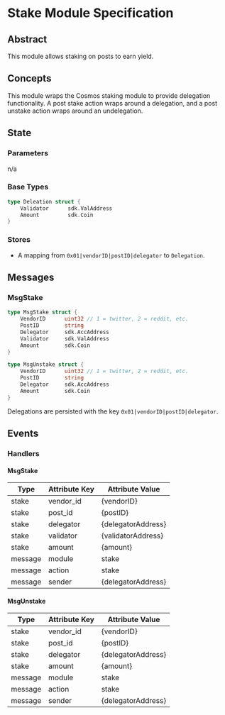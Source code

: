 # Stake Module Specification

## Abstract

This module allows staking on posts to earn yield.

## Concepts

This module wraps the Cosmos staking module to provide delegation functionality. A post stake action wraps around a delegation, and a post unstake action wraps around an undelegation.
## State

### Parameters

n/a

### Base Types

```go
type Deleation struct {
	Validator      sdk.ValAddress
	Amount         sdk.Coin
}
```

### Stores

- A mapping from `0x01|vendorID|postID|delegator` to `Delegation`.

## Messages

### MsgStake

```go
type MsgStake struct {
	VendorID      uint32 // 1 = twitter, 2 = reddit, etc.
	PostID        string
	Delegator     sdk.AccAddress
	Validator     sdk.ValAddress
	Amount        sdk.Coin
}

type MsgUnstake struct {
	VendorID      uint32 // 1 = twitter, 2 = reddit, etc.
	PostID        string
	Delegator     sdk.AccAddress
	Amount        sdk.Coin
}
```

Delegations are persisted with the key `0x01|vendorID|postID|delegator`.


## Events

### Handlers

#### MsgStake

| Type     | Attribute Key  | Attribute Value    |
| -------- | -------------- | ------------------ |
| stake    | vendor_id      | {vendorID}         |
| stake    | post_id        | {postID}           |
| stake    | delegator      | {delegatorAddress} |
| stake    | validator      | {validatorAddress} |
| stake    | amount         | {amount}           |
| message  | module         | stake              |
| message  | action         | stake              |
| message  | sender         | {delegatorAddress} |

#### MsgUnstake

| Type     | Attribute Key | Attribute Value    |
| -------- | ------------- | ------------------ |
| stake    | vendor_id      | {vendorID}         |
| stake    | post_id        | {postID}           |
| stake    | delegator      | {delegatorAddress} |
| stake    | amount         | {amount}           |
| message  | module         | stake              |
| message  | action         | stake              |
| message  | sender         | {delegatorAddress} |
